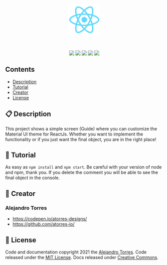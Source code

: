 <p align="center"><img src="./public/logo512.png" width="100"></p>

<br>

<p align="center">
  <img src="https://img.shields.io/badge/license-MIT-orange.svg"/>
  <img src="https://img.shields.io/badge/npm%20version-6.14.11-success.svg"/>
  <img src="https://img.shields.io/badge/development-ReactJs-blue.svg"/>
  <img src="https://img.shields.io/badge/formatter-Prettier-blueviolet.svg"/>
  <img src="https://img.shields.io/badge/environment-web-yellow.svg"/>
</p>

## Contents

- [Description](#-description)
- [Tutorial](#-tutorial)
- [Creator](#-creator)
- [License](#-license)

## 📋 Description

This project shows a simple screen (Guide) where you can customize the Material UI theme for ReactJs. Whether you want to implement the functionality or if you just want the final object, you are in the right place!

## 📁 Tutorial

As easy as `npm install` and `npm start`. Be careful with your version of node and npm, thank you. If you delete the comment you will be able to see the final object in the console.

## 👏 Creator

### Alejandro Torres

- <https://codepen.io/atorres-designs/>
- <https://github.com/atorres-io/>

## 📄 License

Code and documentation copyright 2021 the [Alejandro Torres](https://github.com/atorres-io/). Code released under the [MIT License](https://github.com/twbs/bootstrap/blob/master/LICENSE). Docs released under [Creative Commons](https://github.com/twbs/bootstrap/blob/master/docs/LICENSE).
